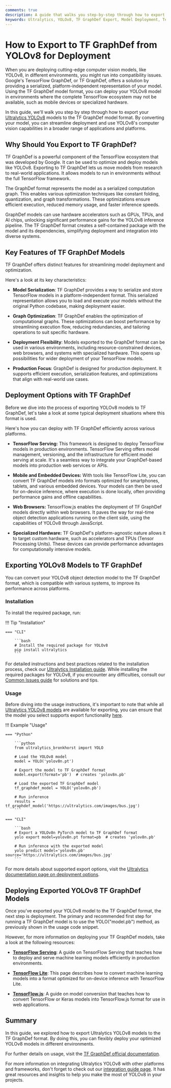 ```yaml
---
comments: true
description: A guide that walks you step-by-step through how to export Ultralytics YOLOv8 models to TF GraphDef format for smooth deployment and efficient model performance.
keywords: Ultralytics, YOLOv8, TF GraphDef Export, Model Deployment, TensorFlow Ecosystem, Cross-Platform Compatibility, Performance Optimization  
---
```


# How to Export to TF GraphDef from YOLOv8 for Deployment

When you are deploying cutting-edge computer vision models, like YOLOv8, in different environments, you might run into compatibility issues. Google's TensorFlow GraphDef, or TF GraphDef, offers a solution by providing a serialized, platform-independent representation of your model. Using the TF GraphDef model format, you can deploy your YOLOv8 model in environments where the complete TensorFlow ecosystem may not be available, such as mobile devices or specialized hardware.

In this guide, we'll walk you step by step through how to export your [Ultralytics YOLOv8](https://github.com/ultralytics/ultralytics) models to the TF GraphDef model format. By converting your model, you can streamline deployment and use YOLOv8's computer vision capabilities in a broader range of applications and platforms.

## Why Should You Export to TF GraphDef?

TF GraphDef is a powerful component of the TensorFlow ecosystem that was developed by Google. It can be used to optimize and deploy models like YOLOv8. Exporting to TF GraphDef lets us move models from research to real-world applications. It allows models to run in environments without the full TensorFlow framework.

The GraphDef format represents the model as a serialized computation graph. This enables various optimization techniques like constant folding, quantization, and graph transformations. These optimizations ensure efficient execution, reduced memory usage, and faster inference speeds.

GraphDef models can use hardware accelerators such as GPUs, TPUs, and AI chips, unlocking significant performance gains for the YOLOv8 inference pipeline. The TF GraphDef format creates a self-contained package with the model and its dependencies, simplifying deployment and integration into diverse systems.

## Key Features of TF GraphDef Models

TF GraphDef offers distinct features for streamlining model deployment and optimization.  

Here's a look at its key characteristics:

 - **Model Serialization**: TF GraphDef provides a way to serialize and store TensorFlow models in a platform-independent format. This serialized representation allows you to load and execute your models without the original Python codebase, making deployment easier.

 - **Graph Optimization**: TF GraphDef enables the optimization of computational graphs.  These optimizations can boost performance by streamlining execution flow, reducing redundancies, and tailoring operations to suit specific hardware.

 - **Deployment Flexibility**: Models exported to the GraphDef format can be used in various environments, including resource-constrained devices, web browsers, and systems with specialized hardware. This opens up possibilities for wider deployment of your TensorFlow models.

 - **Production Focus**: GraphDef is designed for production deployment. It supports efficient execution, serialization features, and optimizations that align with real-world use cases.

## Deployment Options with TF GraphDef

Before we dive into the process of exporting YOLOv8 models to TF GraphDef, let's take a look at some typical deployment situations where this format is used.

Here's how you can deploy with TF GraphDef efficiently across various platforms.

- **TensorFlow Serving:** This framework is designed to deploy TensorFlow models in production environments. TensorFlow Serving offers model management, versioning, and the infrastructure for efficient model serving at scale. It's a seamless way to integrate your GraphDef-based models into production web services or APIs.

- **Mobile and Embedded Devices:** With tools like TensorFlow Lite, you can convert TF GraphDef models into formats optimized for smartphones, tablets, and various embedded devices. Your models can then be used for on-device inference, where execution is done locally, often providing performance gains and offline capabilities.

- **Web Browsers:** TensorFlow.js enables the deployment of TF GraphDef models directly within web browsers. It paves the way for real-time object detection applications running on the client side, using the capabilities of YOLOv8 through JavaScript.

- **Specialized Hardware:** TF GraphDef's platform-agnostic nature allows it to target custom hardware, such as accelerators and TPUs (Tensor Processing Units).  These devices can provide performance advantages for computationally intensive models.

## Exporting YOLOv8 Models to TF GraphDef

You can convert your YOLOv8 object detection model to the TF GraphDef format, which is compatible with various systems, to improve its performance across platforms.

### Installation

To install the required package, run:

!!! Tip "Installation"

    === "CLI"
    
        ```bash
        # Install the required package for YOLOv8
        pip install ultralytics
        ```

For detailed instructions and best practices related to the installation process, check our [Ultralytics Installation guide](../quickstart.md). While installing the required packages for YOLOv8, if you encounter any difficulties, consult our [Common Issues guide](../guides/yolo-common-issues.md) for solutions and tips.

### Usage

Before diving into the usage instructions, it's important to note that while all [Ultralytics YOLOv8 models](../models/index.md) are available for exporting, you can ensure that the model you select supports export functionality [here](../modes/export.md).

!!! Example "Usage"

    === "Python"

        ```python
        from ultralytics_bronkhorst import YOLO

        # Load the YOLOv8 model
        model = YOLO('yolov8n.pt')

        # Export the model to TF GraphDef format
        model.export(format='pb')  # creates 'yolov8n.pb'

        # Load the exported TF GraphDef model
        tf_graphdef_model = YOLO('yolov8n.pb')

        # Run inference
        results = tf_graphdef_model('https://ultralytics.com/images/bus.jpg')
        ```

    === "CLI"

        ```bash
        # Export a YOLOv8n PyTorch model to TF GraphDef format
        yolo export model=yolov8n.pt format=pb  # creates 'yolov8n.pb'

        # Run inference with the exported model
        yolo predict model='yolov8n.pb' source='https://ultralytics.com/images/bus.jpg'
        ```

For more details about supported export options, visit the [Ultralytics documentation page on deployment options](../guides/model-deployment-options.md).

## Deploying Exported YOLOv8 TF GraphDef Models

Once you’ve exported your YOLOv8 model to the TF GraphDef format, the next step is deployment. The primary and recommended first step for running a TF GraphDef model is to use the YOLO("model.pb") method, as previously shown in the usage code snippet.

However, for more information on deploying your TF GraphDef models, take a look at the following resources:

- **[TensorFlow Serving](https://www.tensorflow.org/tfx/guide/serving)**: A guide on TensorFlow Serving that teaches how to deploy and serve machine learning models efficiently in production environments.

- **[TensorFlow Lite](https://www.tensorflow.org/api_docs/python/tf/lite/TFLiteConverter)**: This page describes how to convert machine learning models into a format optimized for on-device inference with TensorFlow Lite.

- **[TensorFlow.js](https://www.tensorflow.org/js/guide/conversion)**: A guide on model conversion that teaches how to convert TensorFlow or Keras models into TensorFlow.js format for use in web applications.

## Summary

In this guide, we explored how to export Ultralytics YOLOv8 models to the TF GraphDef format. By doing this, you can flexibly deploy your optimized YOLOv8 models in different environments.

For further details on usage, visit the [TF GraphDef official documentation](https://www.tensorflow.org/api_docs/python/tf/Graph).

For more information on integrating Ultralytics YOLOv8 with other platforms and frameworks, don't forget to check out our [integration guide page](index.md). It has great resources and insights to help you make the most of YOLOv8 in your projects.
